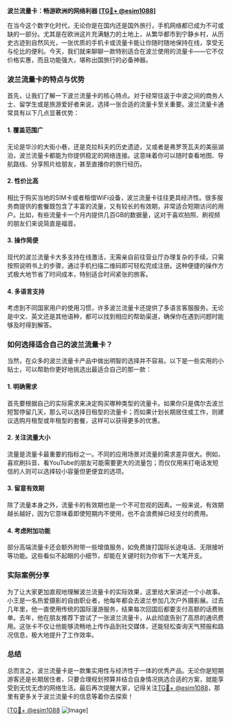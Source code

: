 **波兰流量卡：畅游欧洲的网络利器 [[TG💪+ @esim1088](https://t.me/s/esim1088)]**

在当今这个数字化时代，无论你是在国内还是国外旅行，手机网络都已成为不可或缺的一部分。尤其是在欧洲这片充满魅力的土地上，从繁华都市到宁静乡村，从历史古迹到自然风光，一张优质的手机卡或流量卡能让你随时随地保持在线，享受无与伦比的便利。今天，我们就来聊聊一款特别适合在波兰使用的流量卡——它不仅价格实惠，而且功能强大，堪称出国旅行的必备神器。

### 波兰流量卡的特点与优势

首先，让我们了解一下波兰流量卡的核心特点。对于经常往返于中波之间的商务人士、留学生或是旅游爱好者来说，选择一张合适的流量卡至关重要。波兰流量卡通常具有以下几点显著优势：

#### 1. **覆盖范围广**
无论是华沙的大街小巷，还是克拉科夫的历史遗迹，又或者是弗罗茨瓦夫的美丽湖泊，波兰流量卡都能为你提供稳定的网络连接。这意味着你可以随时查看地图、导航路线、分享照片给朋友，甚至直播你的旅行经历。

#### 2. **性价比高**
相比于购买当地的SIM卡或者租借WiFi设备，波兰流量卡往往更具经济性。很多服务商提供的套餐既包含了丰富的流量，又有较长的有效期，非常适合短期访问的用户。比如，有些流量卡一个月内提供几百GB的数据量，这对于喜欢拍照、刷视频的朋友们来说简直是福音。

#### 3. **操作简便**
现代的波兰流量卡大多支持在线激活，无需亲自前往营业厅办理复杂的手续。只需按照说明书上的步骤，通过手机扫描二维码即可轻松完成注册。这种便捷的操作方式极大地节省了时间成本，特别适合时间紧张的旅客。

#### 4. **多语言支持**
考虑到不同国家用户的使用习惯，许多波兰流量卡还提供了多语言客服服务。无论是中文、英文还是其他语种，都可以找到相应的帮助渠道，确保你在遇到问题时能够及时得到解答。

### 如何选择适合自己的波兰流量卡？

当然，在众多的波兰流量卡产品中做出明智的选择并不容易。以下是一些实用的小贴士，可以帮助你更好地挑选出最适合自己的那一款：

#### 1. **明确需求**
首先要根据自己的实际需求来决定购买哪种类型的流量卡。如果你只是偶尔去波兰短暂停留几天，那么可以选择日租型的流量卡；而如果计划长期居住或工作，则建议选购月租型或年租型的套餐，这样可以获得更多的优惠。

#### 2. **关注流量大小**
流量是流量卡最重要的指标之一。不同的应用场景对流量的需求差异很大。例如，喜欢刷抖音、看YouTube的朋友可能需要更大的流量包；而仅仅用来打电话发短信的人则可以选择较小容量但更便宜的选项。

#### 3. **留意有效期**
除了流量本身之外，流量卡的有效期也是一个不可忽视的因素。一般来说，有效期越长越好，因为它意味着即使短期内不使用，也不会浪费掉已经支付的费用。

#### 4. **考虑附加功能**
部分高端流量卡还会额外附带一些增值服务，如免费拨打国际长途电话、无限接听等功能。这些看似不起眼的小细节，却能在关键时刻为你省下一大笔开支。

### 实际案例分享

为了让大家更加直观地理解波兰流量卡的实际效果，这里给大家讲述一个小故事。小王是一名热爱摄影的自由职业者，他每年都会去波兰参加几次户外摄影展。过去几年里，他一直使用传统的国际漫游服务，结果每次回国后都要支付高额的话费账单。去年，他在朋友推荐下尝试了一张波兰流量卡，从此彻底告别了高昂的通讯费用。这张卡不仅让他能够流畅地上传作品到社交媒体，还能轻松查询天气预报和路况信息，极大地提升了工作效率。

### 总结

总而言之，波兰流量卡是一款集实用性与经济性于一体的优秀产品。无论你是短期游客还是长期居住者，只要合理规划预算并结合自身情况挑选合适的方案，就能享受到无忧无虑的网络生活。最后再次提醒大家，记得关注[TG💪+ @esim1088](https://t.me/s/esim1088)，那里有更多关于波兰流量卡的信息等着你去探索！

[[TG💪+ @esim1088](https://t.me/s/esim1088) ![Image](https://i.postimg.cc/4NQfJmqS/Snipaste-2025-05-13-00-14-12.png)]